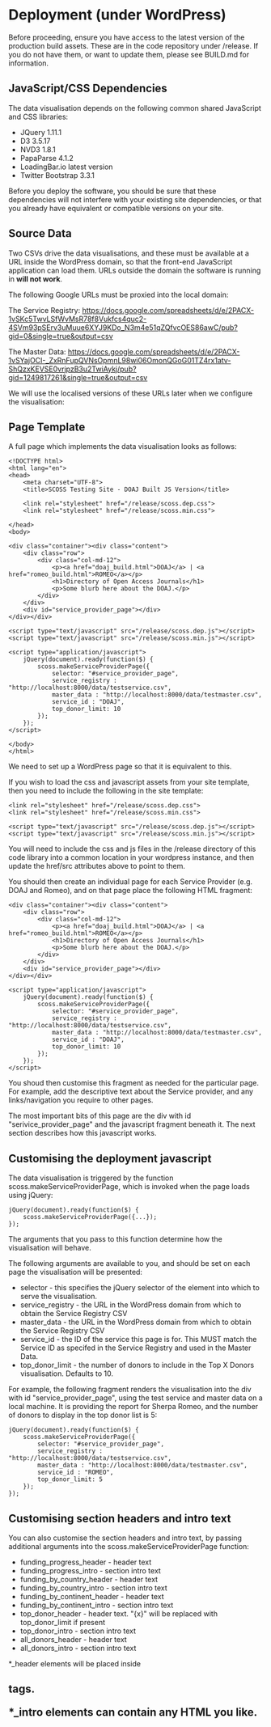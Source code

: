 # Deployment (under WordPress)

Before proceeding, ensure you have access to the latest version of the production build assets.  These are in the code
repository under /release.  If you do not have them, or want to update them, please see BUILD.md for information.

## JavaScript/CSS Dependencies

The data visualisation depends on the following common shared JavaScript and CSS libraries:

* JQuery 1.11.1
* D3 3.5.17
* NVD3 1.8.1
* PapaParse 4.1.2
* LoadingBar.io latest version
* Twitter Bootstrap 3.3.1

Before you deploy the software, you should be sure that these dependencies will not interfere with
your existing site dependencies, or that you already have equivalent or compatible versions on your site.


## Source Data

Two CSVs drive the data visualisations, and these must be available at a URL inside the WordPress
domain, so that the front-end JavaScript application can load them.  URLs outside the domain the
software is running in **will not work**.

The following Google URLs must be proxied into the local domain:

The Service Registry:
https://docs.google.com/spreadsheets/d/e/2PACX-1vSKc5TwvLSfWvMsR78f8Vukfcs4quc2-4SVm93pSErv3uMuue6XYJ9KDo_N3m4e51qZQfvcOES86awC/pub?gid=0&single=true&output=csv

The Master Data:
https://docs.google.com/spreadsheets/d/e/2PACX-1vSYajOCI-_ZxRnFupQVNsOpmnL98wi06OmonQGoG01TZ4rx1atv-ShQzxKEVSE0vrjpzB3u2TwiAykj/pub?gid=1249817261&single=true&output=csv

We will use the localised versions of these URLs later when we configure the visualisation:


## Page Template

A full page which implements the data visualisation looks as follows:

    <!DOCTYPE html>
    <html lang="en">
    <head>
        <meta charset="UTF-8">
        <title>SCOSS Testing Site - DOAJ Built JS Version</title>
    
        <link rel="stylesheet" href="/release/scoss.dep.css">
        <link rel="stylesheet" href="/release/scoss.min.css">
    
    </head>
    <body>
    
    <div class="container"><div class="content">
        <div class="row">
            <div class="col-md-12">
                <p><a href="doaj_build.html">DOAJ</a> | <a href="romeo_build.html">ROMEO</a></p>
                <h1>Directory of Open Access Journals</h1>
                <p>Some blurb here about the DOAJ.</p>
            </div>
        </div>
        <div id="service_provider_page"></div>
    </div></div>
    
    <script type="text/javascript" src="/release/scoss.dep.js"></script>
    <script type="text/javascript" src="/release/scoss.min.js"></script>
    
    <script type="application/javascript">
        jQuery(document).ready(function($) {
            scoss.makeServiceProviderPage({
                selector: "#service_provider_page",
                service_registry : "http://localhost:8000/data/testservice.csv",
                master_data : "http://localhost:8000/data/testmaster.csv",
                service_id : "DOAJ",
                top_donor_limit: 10
            });
        });
    </script>
    
    </body>
    </html>


We need to set up a WordPress page so that it is equivalent to this.

If you wish to load the css and javascript assets from your site template, then you need to include the following in the
site template:

    <link rel="stylesheet" href="/release/scoss.dep.css">
    <link rel="stylesheet" href="/release/scoss.min.css">
    
    <script type="text/javascript" src="/release/scoss.dep.js"></script>
    <script type="text/javascript" src="/release/scoss.min.js"></script>
    
You will need to include the css and js files in the /release directory of this code library into a common location
in your wordpress instance, and then update the href/src attributes above to point to them.

You should then create an individual page for each Service Provider (e.g. DOAJ and Romeo), and on that page place the
following HTML fragment:


    <div class="container"><div class="content">
        <div class="row">
            <div class="col-md-12">
                <p><a href="doaj_build.html">DOAJ</a> | <a href="romeo_build.html">ROMEO</a></p>
                <h1>Directory of Open Access Journals</h1>
                <p>Some blurb here about the DOAJ.</p>
            </div>
        </div>
        <div id="service_provider_page"></div>
    </div></div>
    
    <script type="application/javascript">
        jQuery(document).ready(function($) {
            scoss.makeServiceProviderPage({
                selector: "#service_provider_page",
                service_registry : "http://localhost:8000/data/testservice.csv",
                master_data : "http://localhost:8000/data/testmaster.csv",
                service_id : "DOAJ",
                top_donor_limit: 10
            });
        });
    </script>
    

You shoud then customise this fragment as needed for the particular page.  For example, add the 
descriptive text about the Service provider, and any links/navigation you require to other pages.

The most important bits of this page are the div with id "serivice_provider_page" and the javascript 
fragment beneath it.  The next section describes how this javascript works.


## Customising the deployment javascript

The data visualisation is triggered by the function scoss.makeServiceProviderPage, which is invoked when the page
loads using jQuery:

    jQuery(document).ready(function($) {
        scoss.makeServiceProviderPage({...});
    });

The arguments that you pass to this function determine how the visualisation will behave.

The following arguments are available to you, and should be set on each page the visualisation will be
presented:


* selector - this specifies the jQuery selector of the element into which to serve the visualisation.
* service_registry - the URL in the WordPress domain from which to obtain the Service Registry CSV
* master_data - the URL in the WordPress domain from which to obtain the Service Registry CSV
* service_id - the ID of the service this page is for.  This MUST match the Service ID as specifed in the Service Registry and used in the Master Data.
* top_donor_limit - the number of donors to include in the Top X Donors visualisation.  Defaults to 10.

For example, the following fragment renders the visualisation into the div with id "service_provider_page", using the test service and master
data on a local machine.  It is providing the report for Sherpa Romeo, and the number of donors to display in the top donor list is 5:

    jQuery(document).ready(function($) {
        scoss.makeServiceProviderPage({
            selector: "#service_provider_page",
            service_registry : "http://localhost:8000/data/testservice.csv",
            master_data : "http://localhost:8000/data/testmaster.csv",
            service_id : "ROMEO",
            top_donor_limit: 5
        });
    });
    

## Customising section headers and intro text

You can also customise the section headers and intro text, by passing additional arguments into the scoss.makeServiceProviderPage function:

* funding_progress_header - header text
* funding_progress_intro - section intro text
* funding_by_country_header - header text
* funding_by_country_intro - section intro text
* funding_by_continent_header - header text
* funding_by_continent_intro - section intro text
* top_donor_header - header text.  "{x}" will be replaced with top_donor_limit if present
* top_donor_intro - section intro text
* all_donors_header - header text
* all_donors_intro - section intro text

*_header elements will be placed inside <h2> tags.  

*_intro elements can contain any HTML you like.
